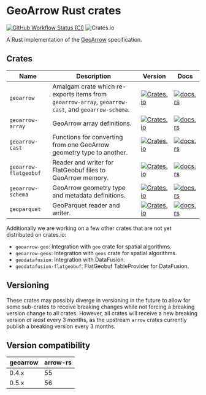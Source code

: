 # GeoArrow Rust crates

[![GitHub Workflow Status (CI)](https://img.shields.io/github/actions/workflow/status/geoarrow/geoarrow-rs/ci.yml?branch=main)](https://github.com/geoarrow/geoarrow-rs/actions/workflows/ci.yml)
![Crates.io](https://img.shields.io/crates/l/geoarrow)

A Rust implementation of the [GeoArrow](https://github.com/geoarrow/geoarrow) specification.

## Crates

| Name                  | Description                                                                                         | Version                                                                                                           | Docs                                                                                                               |
| --------------------- | --------------------------------------------------------------------------------------------------- | ----------------------------------------------------------------------------------------------------------------- | ------------------------------------------------------------------------------------------------------------------ |
| `geoarrow`            | Amalgam crate which re-exports items from `geoarrow-array`, `geoarrow-cast`, and `geoarrow-schema`. | [![Crates.io](https://img.shields.io/crates/v/geoarrow)](https://crates.io/crates/geoarrow)                       | [![docs.rs](https://img.shields.io/docsrs/geoarrow?label=docs.rs)](https://docs.rs/geoarrow)                       |
| `geoarrow-array`      | GeoArrow array definitions.                                                                         | [![Crates.io](https://img.shields.io/crates/v/geoarrow-array)](https://crates.io/crates/geoarrow-array)           | [![docs.rs](https://img.shields.io/docsrs/geoarrow-array?label=docs.rs)](https://docs.rs/geoarrow-array)           |
| `geoarrow-cast`       | Functions for converting from one GeoArrow geometry type to another.                                | [![Crates.io](https://img.shields.io/crates/v/geoarrow-cast)](https://crates.io/crates/geoarrow-cast)             | [![docs.rs](https://img.shields.io/docsrs/geoarrow-cast?label=docs.rs)](https://docs.rs/geoarrow-cast)             |
| `geoarrow-flatgeobuf` | Reader and writer for FlatGeobuf files to GeoArrow memory.                                          | [![Crates.io](https://img.shields.io/crates/v/geoarrow-flatgeobuf)](https://crates.io/crates/geoarrow-flatgeobuf) | [![docs.rs](https://img.shields.io/docsrs/geoarrow-flatgeobuf?label=docs.rs)](https://docs.rs/geoarrow-flatgeobuf) |
| `geoarrow-schema`     | GeoArrow geometry type and metadata definitions.                                                    | [![Crates.io](https://img.shields.io/crates/v/geoarrow-schema)](https://crates.io/crates/geoarrow-schema)         | [![docs.rs](https://img.shields.io/docsrs/geoarrow-schema?label=docs.rs)](https://docs.rs/geoarrow-schema)         |
| `geoparquet`          | GeoParquet reader and writer.                                                                       | [![Crates.io](https://img.shields.io/crates/v/geoparquet)](https://crates.io/crates/geoparquet)                   | [![docs.rs](https://img.shields.io/docsrs/geoparquet?label=docs.rs)](https://docs.rs/geoparquet)                   |

Additionally we are working on a few other crates that are not yet distributed on crates.io:

- `geoarrow-geo`: Integration with `geo` crate for spatial algorithms.
- `geoarrow-geos`: Integration with `geos` crate for spatial algorithms.
- `geodatafusion`: Integration with DataFusion.
- `geodatafusion-flatgeobuf`: FlatGeobuf TableProvider for DataFusion.

## Versioning

These crates may possibly diverge in versioning in the future to allow for some sub-crates to receive breaking changes while not forcing a breaking version change to all crates. However, all crates will receive a new breaking version _at least_ every 3 months, as the upstream `arrow` crates currently publish a breaking version every 3 months.

## Version compatibility

| geoarrow | arrow-rs |
| -------- | -------- |
| 0.4.x    | 55       |
| 0.5.x    | 56       |
